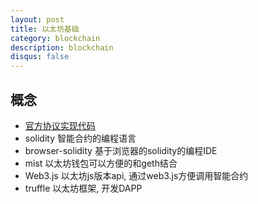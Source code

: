 ```yaml
---
layout: post
title: 以太坊基础
category: blockchain
description: blockchain
disqus: false
---
```


## 概念
* [官方协议实现代码](https://github.com/ethereum/go-ethereum)
* solidity 智能合约的编程语言
* browser-solidity 基于浏览器的solidity的编程IDE
* mist 以太坊钱包可以方便的和geth结合
* Web3.js 以太坊js版本api, 通过web3.js方便调用智能合约
* truffle 以太坊框架, 开发DAPP


